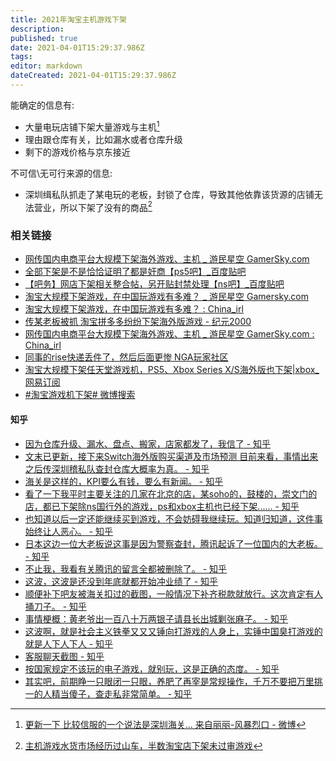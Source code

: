 ```yaml
---
title: 2021年淘宝主机游戏下架
description: 
published: true
date: 2021-04-01T15:29:37.986Z
tags: 
editor: markdown
dateCreated: 2021-04-01T15:29:37.986Z
---
```


能确定的信息有:

+ 大量电玩店铺下架大量游戏与主机[^gcl_01]
+ 理由跟仓库有关，比如漏水或者仓库升级
+ 剩下的游戏价格与京东接近

[^gcl_01]: [更新一下 比较信服的一个说法是深圳海关... 来自丽丽-风暴烈口 - 微博](https://archive.is/ykJDR "https://weibo.com/1233961201/K8rP8Dct9")

不可信\无可行来源的信息:

+ 深圳缉私队抓走了某电玩的老板，封锁了仓库，导致其他依靠该货源的店铺无法营业，所以下架了没有的商品[^gcl_02]

[^gcl_02]: [主机游戏水货市场经历过山车，半数淘宝店下架未过审游戏](https://archive.is/vi5ED "https://posts.careerengine.us/p/60633dc29a3e7928f1600025")

### 相关链接

+ [网传国内电商平台大规模下架海外游戏、主机 _ 游民星空 GamerSky.com](https://archive.is/CJ16b "https://www.gamersky.com/news/202103/1374700.shtml")
+ [全部下架是不是恰恰证明了都是奸商【ps5吧】_百度贴吧](https://web.archive.org/web/20210331065048/https://tieba.baidu.com/p/7280568569)
+ [【吧务】网店下架相关整合帖，另开贴封禁处理【ns吧】_百度贴吧](https://archive.is/ZqasN "https://web.archive.org/web/20210331064025/https://tieba.baidu.com/p/7281229548")
+ [淘宝大规模下架游戏，在中国玩游戏有多难？ _ 游民星空 Gamersky.com](https://archive.is/go6qz "https://www.gamersky.com/zl/column/202103/1375032.shtml")
+ [淘宝大规模下架游戏，在中国玩游戏有多难？ : China_irl](https://web.archive.org/web/20210331062232/https://old.reddit.com/r/China_irl/comments/mgkd4l/淘宝大规模下架游戏在中国玩游戏有多难/)
+ [传某老板被抓 淘宝拼多多纷纷下架海外版游戏 - 纪元2000](https://web.archive.org/web/20210331030747/https://www.epochtimes.com/gb/21/3/29/n12843651.htm)
+ [网传国内电商平台大规模下架海外游戏、主机 _ 游民星空 GamerSky.com : China_irl](https://web.archive.org/web/20210331031821/https://old.reddit.com/r/China_irl/comments/mg2gnt/网传国内电商平台大规模下架海外游戏主机_游民星空_gamerskycom/)
+ [同事的rise快递丢件了，然后后面更惨 NGA玩家社区](https://archive.is/2e28Q "https://bbs.nga.cn/read.php?tid=26114882")
+ [淘宝大规模下架任天堂游戏机，PS5、Xbox Series X/S海外版也下架|xbox_网易订阅](https://archive.is/ETo2y "https://www.163.com/dy/article/G6DC2JQS0519D4UH.html")
+ [#淘宝游戏机下架# 微博搜索](https://archive.is/ejMpb "https://s.weibo.com/weibo?q=%23淘宝游戏机下架%23")

#### 知乎

+ [因为仓库升级、漏水、盘点、搬家，店家都发了，我信了  - 知乎](https://web.archive.org/web/20210331080517/https://www.zhihu.com/question/451888962/answer/1807256834)
+ [文末已更新，接下来Switch海外版购买渠道及市场预测 目前来看，事情出来之后传深圳稽私队查封仓库大概率为真。 - 知乎](https://web.archive.org/web/20210331015053/https://www.zhihu.com/question/451888962)
+ [海关是这样的，KPI要么有钱，要么有新闻。 - 知乎](https://web.archive.org/web/20210331015422/https://www.zhihu.com/question/451888962/answer/1806377362)
+ [看了一下我平时主要关注的几家在北京的店，某soho的，鼓楼的，崇文门的店，都已下架除ns国行外的游戏，ps和xbox主机也已经下架...... - 知乎](https://web.archive.org/web/20210331015720/https://www.zhihu.com/question/451888962/answer/1806473369)
+ [也知道以后一定还能继续买到游戏，不会妨碍我继续玩。知道归知道，这件事始终让人恶心。 - 知乎](https://web.archive.org/web/20210331020056/https://www.zhihu.com/question/451888962/answer/1806806770)
+ [日本这边一位大老板说这事是因为警察查封，腾讯起诉了一位国内的大老板。 - 知乎](https://web.archive.org/web/20210331020252/https://www.zhihu.com/question/451888962/answer/1807174442)
+ [不止我，我看有关腾讯的留言全都被删除了。 - 知乎](https://web.archive.org/web/20210331020434/https://www.zhihu.com/question/451888962/answer/1807361539)
+ [这波，这波是还没到年底就都开始冲业绩了 - 知乎](https://web.archive.org/web/20210331020539/https://www.zhihu.com/question/451888962/answer/1807838109)
+ [顺便补下吧友被海关扣过的截图，一般情况下补齐税款就放行。这次肯定有人捅刀子。 - 知乎](https://web.archive.org/web/20210331020832/https://www.zhihu.com/question/451888962/answer/1807741585)
+ [事情梗概：黄老爷出一百八十万两银子请县长出城剿张麻子。 - 知乎](https://web.archive.org/web/20210331020558/https://www.zhihu.com/question/451888962/answer/1807314861)
+ [这波啊，就是社会主义铁拳又又又锤向打游戏的人身上，实锤中国臭打游戏的就是人下人下人 - 知乎](https://web.archive.org/web/20210331024035/https://www.zhihu.com/question/451888962/answer/1808248023)
+ [客服聊天截图 - 知乎](https://web.archive.org/web/20210331080238/https://www.zhihu.com/question/451888962/answer/1807100802)
+ [按国家规定不该玩的电子游戏，就别玩，这是正确的态度。 - 知乎](https://web.archive.org/web/20210331080240/https://www.zhihu.com/question/451888962/answer/1807445218)
+ [其实吧，前期睁一只眼闭一只眼，养肥了再宰是常规操作，千万不要把万里挑一的人精当傻子，查走私非常简单。 - 知乎](https://web.archive.org/web/20210331080519/https://www.zhihu.com/question/451888962/answer/1807581782)
